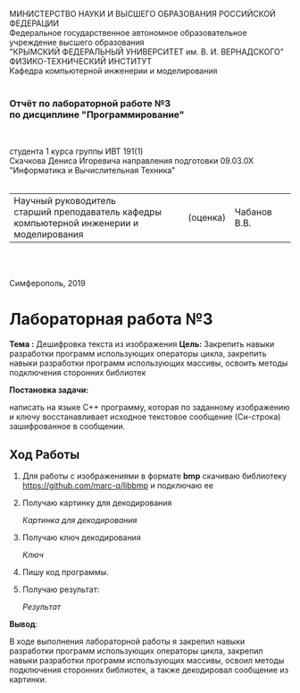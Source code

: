 МИНИСТЕРСТВО НАУКИ  И ВЫСШЕГО ОБРАЗОВАНИЯ РОССИЙСКОЙ ФЕДЕРАЦИИ  
Федеральное государственное автономное образовательное учреждение высшего образования  
"КРЫМСКИЙ ФЕДЕРАЛЬНЫЙ УНИВЕРСИТЕТ им. В. И. ВЕРНАДСКОГО"  
ФИЗИКО-ТЕХНИЧЕСКИЙ ИНСТИТУТ  
Кафедра компьютерной инженерии и моделирования
<br/><br/>

### Отчёт по лабораторной работе №3 <br/> по дисциплине "Программирование"
<br/>

студента 1 курса группы ИВТ 191(1)  
Скачкова Дениса Игоревича
направления подготовки 09.03.0Х "Информатика и Вычислительная Техника"  
<br/>

<table>
<tr><td>Научный руководитель<br/> старший преподаватель кафедры<br/> компьютерной инженерии и моделирования</td>
<td>(оценка)</td>
<td>Чабанов В.В.</td>
</tr>
</table>
<br/><br/>

Симферополь, 2019





# Лабораторная работа №3
**Тема :** Дешифровка текста из изображения
**Цель:** Закрепить навыки разработки программ использующих операторы цикла, закрепить навыки разработки программ использующих массивы, освоить методы подключения сторонних библиотек

**Постановка задачи:**

написать на языке С++ программу, которая по заданному изображению и ключу восстанавливает исходное текстовое сообщение (Си-строка) зашифрованное в сообщении.

##  **Ход Работы**

1. Для работы с изображениями в формате **bmp** скачиваю библиотеку  https://github.com/marc-q/libbmp и подключаю ее

2. Получаю картинку для декодирования

   *Картинка для декодирования*

3. Получаю ключ декодирования

   *Ключ*

4. Пишу код программы.

5. Получаю результат:

   *Результат*

**Вывод**: 

В ходе выполнения лабораторной работы я закрепил навыки разработки программ использующих операторы цикла, закрепил навыки разработки программ использующих массивы, освоил методы подключения сторонних библиотек, а также декодировал сообщение из картинки.